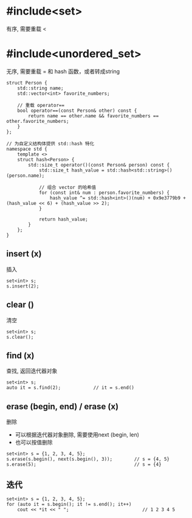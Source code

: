 # #include\<set>
有序, 需要重载 <

# #include\<unordered_set>
无序, 需要重载 = 和 hash 函数，或者转成string
```
struct Person {
    std::string name;
    std::vector<int> favorite_numbers;

    // 重载 operator==
    bool operator==(const Person& other) const {
        return name == other.name && favorite_numbers == other.favorite_numbers;
    }
};

// 为自定义结构体提供 std::hash 特化
namespace std {
    template <>
    struct hash<Person> {
        std::size_t operator()(const Person& person) const {
            std::size_t hash_value = std::hash<std::string>()(person.name);
            
            // 组合 vector 的哈希值
            for (const int& num : person.favorite_numbers) {
                hash_value ^= std::hash<int>()(num) + 0x9e3779b9 + (hash_value << 6) + (hash_value >> 2);
            }

            return hash_value;
        }
    };
}
```

## insert (x)
插入
```
set<int> s;
s.insert(2);
```

## clear ()
清空
```
set<int> s;
s.clear();
```

## find (x)
查找, 返回迭代器对象
```
set<int> s;
auto it = s.find(2);            // it = s.end()
```

## erase (begin, end) / erase (x)
删除
- 可以根据迭代器对象删除, 需要使用next (begin, len)
- 也可以按值删除
```
set<int> s = {1, 2, 3, 4, 5};
s.erase(s.begin(), next(s.begin(), 3));        // s = {4, 5}
s.erase(5);                                    // s = {4}
```

## 迭代
```
set<int> s = {1, 2, 3, 4, 5};
for (auto it = s.begin(); it != s.end(); it++) 
    cout << *it << " ";                           // 1 2 3 4 5
```